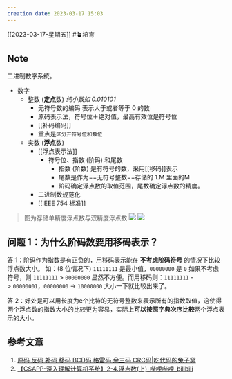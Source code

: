 ```yaml
---
creation date: 2023-03-17 15:03 
---
```

[[2023-03-17-星期五]]  #🪴培育
## Note
二进制数字系统。
- 数字
	- 整数 (**定点**数) *纯小数如 0.010101*
		- 无符号数的编码  表示大于或者等于 0 的数
		- 原码表示法，符号位＋绝对值，最高有效位是符号位
		- [[补码编码]]
		- 重点是`区分开符号位和数位`
	- 实数 (**浮点**数)  
		- [[浮点表示法]]
			- 符号位、指数 (阶码) 和尾数
				- 指数 (阶数) 是有符号的数，采用[[移码]]表示
				- 尾数是作为==无符号整数==存储的  1.M 里面的M
				- 阶码确定浮点数的取值范围，尾数确定浮点数的精度。
		- 二进制数规范化
		- [[IEEE 754 标准]]


> 图为存储单精度浮点数与双精度浮点数
> ![](https://www.wangshaoxing.com/blog/img/2019-03-21-all-code/float.png)
> ![](https://www.wangshaoxing.com/blog/img/2019-03-21-all-code/double.png)

## 问题 1：为什么阶码数要用移码表示？
答 1：阶码作为指数是有正负的，用移码表示能在 **不考虑阶码符号** 的情况下比较浮点数大小。
如：(8 位情况下) `11111111` 是最小值，`00000000` 是 `0` 如果不考虑符号，则 `11111111` > `00000000` 显然不方便。而用移码则：`11111111` -> `00000001`，`00000000` -> `10000000` 大小一下就比较出来了。

答 2：好处是可以用长度为e个比特的无符号整数来表示所有的指数取值，这使得两个浮点数的指数大小的比较更为容易，实际上**可以按照字典次序比较**两个浮点表示的大小。

## 参考文章
1. [原码 反码 补码 移码 BCD码 格雷码 余三码 CRC码|吃代码的兔子窝](https://www.wangshaoxing.com/blog/2019-03-21-all-code.html)
2. [【CSAPP-深入理解计算机系统】2-4.浮点数(上)\_哔哩哔哩\_bilibili](https://www.bilibili.com/video/BV1VK4y1f7o6/?vd_source=a8b4296bf5a337faebaf5d1f5e1a22eb)